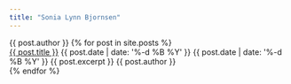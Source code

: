 ```yaml
---
title: "Sonia Lynn Bjornsen"
---
```


<div itemscope itemtype="http://schema.org/Blog">
  <span itemprop="about" itemscope itemid="{{ site.url }}" class="hidden">{{ post.author }}</span>
{% for post in site.posts %}
  <div itemscope itemtype="http://schema.org/BlogPosting">
    <a itemprop="url" href="{{ site.url }}{{ post.url }}"><span itemprop="name"><span itemprop="headline">{{ post.title }}</span></span></a>
    <time itemprop="datePublished" datetime="{{ post.date | date: '%Y-%m-%d' }}">{{ post.date | date: '%-d %B %Y' }}</time>
    <time itemprop="dateModified" datetime="{{ post.date | date: '%Y-%m-%d' }}" class="hidden">{{ post.date | date: '%-d %B %Y' }}</time>
    {{ post.excerpt }}
    <span itemprop="author" itemscope itemid="{{ site.url }}" class="hidden">{{ post.author }}</span>
  </div>
{% endfor %}
</div>
